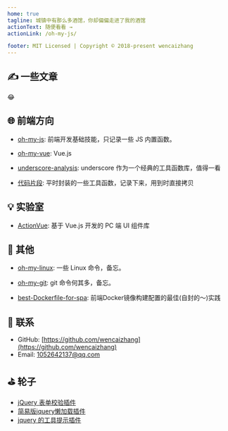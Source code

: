 ```yaml
---
home: true
tagline: 城镇中有那么多酒馆，你却偏偏走进了我的酒馆
actionText: 随便看看 →
actionLink: /oh-my-js/

footer: MIT Licensed | Copyright © 2018-present wencaizhang
---
```

  
## ✍️ 一些文章

😂

## 🌐 前端方向

+ [oh-my-js](/oh-my-js/): 前端开发基础技能，只记录一些 JS 内置函数。

+ [oh-my-vue](/oh-my-vue/): Vue.js 

+ [underscore-analysis](/underscore-analysis/): underscore 作为一个经典的工具函数库，值得一看

+ [代码片段](/micro-code/): 平时封装的一些工具函数，记录下来，用到时直接拷贝


## 💡 实验室

+ [ActionVue](https://github.com/wencaizhang/ActionVue): 基于 Vue.js 开发的 PC 端 UI 组件库

## 🔧 其他

+ [oh-my-linux](/oh-my-linux/): 一些 Linux 命令，备忘。

+ [oh-my-git](/oh-my-git/): git 命令何其多，备忘。

+ [best-Dockerfile-for-spa](https://github.com/wencaizhang/best-Dockerfile-for-spa): 前端Docker镜像构建配置的最佳(自封的～)实践

## 🍻 联系

+ GitHub: [https://github.com/wencaizhang](https://github.com/wencaizhang)
+ Email: [1052642137@qq.com](mailto:1052642137@qq.com)


## ⛳ 轮子

+ [jQuery 表单校验插件](https://github.com/wencaizhang/jquery.formValidate)
+ [简易版jquery懒加载插件](https://github.com/wencaizhang/jquery.lazyload)
+ [jquery 的工具提示插件](https://github.com/wencaizhang/jquery.zToolTip)
